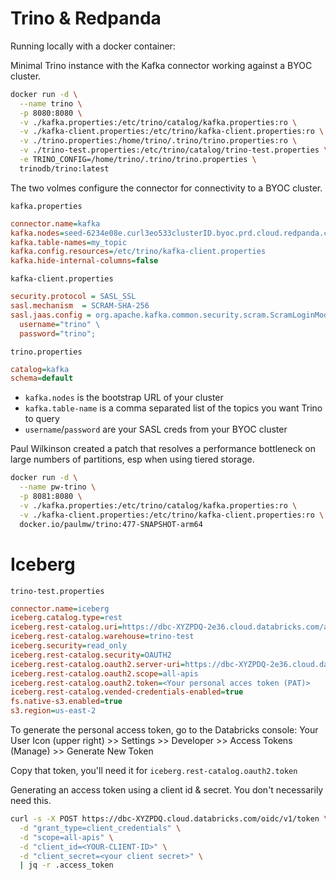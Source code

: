 # Trino & Redpanda


Running locally with a docker container:

Minimal Trino instance with the Kafka connector working against a BYOC cluster.

```bash
docker run -d \
  --name trino \
  -p 8080:8080 \
  -v ./kafka.properties:/etc/trino/catalog/kafka.properties:ro \
  -v ./kafka-client.properties:/etc/trino/kafka-client.properties:ro \
  -v ./trino.properties:/home/trino/.trino/trino.properties:ro \
  -v ./trino-test.properties:/etc/trino/catalog/trino-test.properties \
  -e TRINO_CONFIG=/home/trino/.trino/trino.properties \
  trinodb/trino:latest
```



The two volmes configure the connector for connectivity to a BYOC cluster.

`kafka.properties`
```ini
connector.name=kafka
kafka.nodes=seed-6234e08e.curl3eo533clusterID.byoc.prd.cloud.redpanda.com:9092
kafka.table-names=my_topic
kafka.config.resources=/etc/trino/kafka-client.properties
kafka.hide-internal-columns=false
```

`kafka-client.properties`
```ini
security.protocol = SASL_SSL
sasl.mechanism  = SCRAM-SHA-256
sasl.jaas.config = org.apache.kafka.common.security.scram.ScramLoginModule required \
  username="trino" \
  password="trino";
```

`trino.properties`
```ini
catalog=kafka
schema=default
```



* `kafka.nodes` is the bootstrap URL of your cluster
* `kafka.table-name` is a comma separated list of the topics you want Trino to query
* `username`/`password` are your SASL creds from your BYOC cluster




Paul Wilkinson created a patch that resolves a performance bottleneck on large numbers of partitions, esp when using tiered storage.

```bash
docker run -d \
  --name pw-trino \
  -p 8081:8080 \
  -v ./kafka.properties:/etc/trino/catalog/kafka.properties:ro \
  -v ./kafka-client.properties:/etc/trino/kafka-client.properties:ro \
  docker.io/paulmw/trino:477-SNAPSHOT-arm64
```



# Iceberg

`trino-test.properties`
```ini
connector.name=iceberg
iceberg.catalog.type=rest
iceberg.rest-catalog.uri=https://dbc-XYZPDQ-2e36.cloud.databricks.com/api/2.1/unity-catalog/iceberg-rest
iceberg.rest-catalog.warehouse=trino-test
iceberg.security=read_only
iceberg.rest-catalog.security=OAUTH2
iceberg.rest-catalog.oauth2.server-uri=https://dbc-XYZPDQ-2e36.cloud.databricks.com/oidc/v1/token
iceberg.rest-catalog.oauth2.scope=all-apis
iceberg.rest-catalog.oauth2.token=<Your personal acces token (PAT)>
iceberg.rest-catalog.vended-credentials-enabled=true
fs.native-s3.enabled=true
s3.region=us-east-2
```

To generate the personal access token, go to the Databricks console:
Your User Icon (upper right) >> Settings >> Developer >> Access Tokens (Manage) >> Generate New Token

Copy that token, you'll need it for `iceberg.rest-catalog.oauth2.token`





Generating an access token using a client id & secret.  You don't necessarily need this.

```bash
curl -s -X POST https://dbc-XYZPDQ.cloud.databricks.com/oidc/v1/token \
  -d "grant_type=client_credentials" \
  -d "scope=all-apis" \
  -d "client_id=<YOUR-CLIENT-ID>" \
  -d "client_secret=<your client secret>" \
  | jq -r .access_token
```
